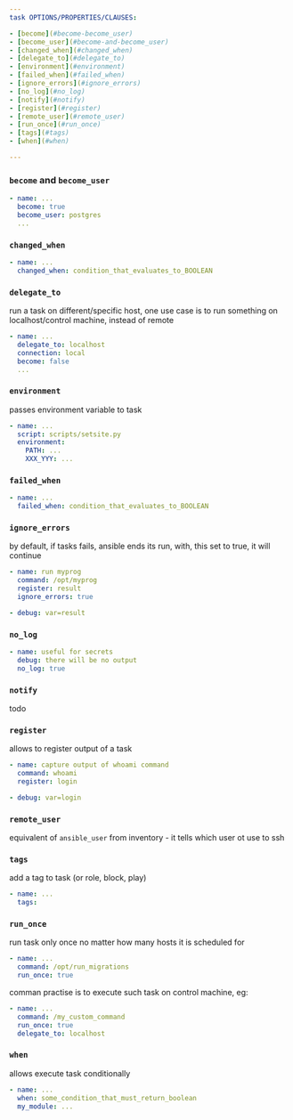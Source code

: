 ```yaml
---
task OPTIONS/PROPERTIES/CLAUSES:

- [become](#become-become_user)
- [become_user](#become-and-become_user)
- [changed_when](#changed_when)
- [delegate_to](#delegate_to)
- [environment](#environment)
- [failed_when](#failed_when)
- [ignore_errors](#ignore_errors)
- [no_log](#no_log)
- [notify](#notify)
- [register](#register)
- [remote_user](#remote_user)
- [run_once](#run_once)
- [tags](#tags)
- [when](#when)

---
```


### `become` and `become_user`
```yaml
- name: ...
  become: true
  become_user: postgres
  ...
```

### `changed_when`
```yaml
- name: ...
  changed_when: condition_that_evaluates_to_BOOLEAN
```

### `delegate_to`
run a task on different/specific host,
one use case is to run something on localhost/control machine, instead of remote
```yaml
- name: ...
  delegate_to: localhost
  connection: local
  become: false
  ...
```

### `environment`
passes environment variable to task
```yaml
- name: ...
  script: scripts/setsite.py
  environment:
    PATH: ...
    XXX_YYY: ...
```

### `failed_when`
```yaml
- name: ...
  failed_when: condition_that_evaluates_to_BOOLEAN
```

### `ignore_errors`
by default, if tasks fails, ansible ends its run,
with, this set to true, it will continue
```yaml
- name: run myprog
  command: /opt/myprog
  register: result
  ignore_errors: true

- debug: var=result
```

### `no_log`
```yaml
- name: useful for secrets
  debug: there will be no output
  no_log: true
```

### `notify`
todo

### `register`
allows to register output of a task
```yaml
- name: capture output of whoami command
  command: whoami
  register: login

- debug: var=login
```

### `remote_user`
equivalent of `ansible_user` from inventory - it tells which user ot use to ssh

### `tags`
add a tag to task (or role, block, play)
```yaml
- name: ...
  tags:
```

### `run_once`
run task only once no matter how many hosts it is scheduled for
```yaml
- name: ...
  command: /opt/run_migrations
  run_once: true
```
comman practise is to execute such task on control machine, eg:
```yaml
- name: ...
  command: /my_custom_command
  run_once: true
  delegate_to: localhost
```


### `when`
allows execute task conditionally
```yaml
- name: ...
  when: some_condition_that_must_return_boolean
  my_module: ...
```
